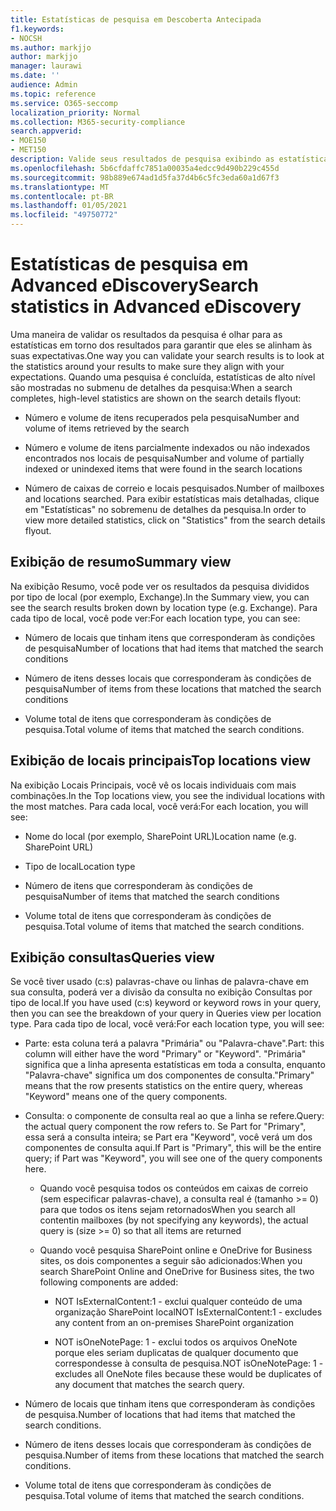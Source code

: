 ```yaml
---
title: Estatísticas de pesquisa em Descoberta Antecipada
f1.keywords:
- NOCSH
ms.author: markjjo
author: markjjo
manager: laurawi
ms.date: ''
audience: Admin
ms.topic: reference
ms.service: O365-seccomp
localization_priority: Normal
ms.collection: M365-security-compliance
search.appverid:
- MOE150
- MET150
description: Valide seus resultados de pesquisa exibindo as estatísticas geradas após executar uma pesquisa de coleção em Advanced eDiscovery.
ms.openlocfilehash: 5b6cfdaffc7851a00035a4edcc9d490b229c455d
ms.sourcegitcommit: 98b889e674ad1d5fa37d4b6c5fc3eda60a1d67f3
ms.translationtype: MT
ms.contentlocale: pt-BR
ms.lasthandoff: 01/05/2021
ms.locfileid: "49750772"
---
```

# <a name="search-statistics-in-advanced-ediscovery"></a><span data-ttu-id="96d04-103">Estatísticas de pesquisa em Advanced eDiscovery</span><span class="sxs-lookup"><span data-stu-id="96d04-103">Search statistics in Advanced eDiscovery</span></span>

<span data-ttu-id="96d04-104">Uma maneira de validar os resultados da pesquisa é olhar para as estatísticas em torno dos resultados para garantir que eles se alinham às suas expectativas.</span><span class="sxs-lookup"><span data-stu-id="96d04-104">One way you can validate your search results is to look at the statistics around your results to make sure they align with your expectations.</span></span> <span data-ttu-id="96d04-105">Quando uma pesquisa é concluída, estatísticas de alto nível são mostradas no submenu de detalhes da pesquisa:</span><span class="sxs-lookup"><span data-stu-id="96d04-105">When a search completes, high-level statistics are shown on the search details flyout:</span></span>

- <span data-ttu-id="96d04-106">Número e volume de itens recuperados pela pesquisa</span><span class="sxs-lookup"><span data-stu-id="96d04-106">Number and volume of items retrieved by the search</span></span>

- <span data-ttu-id="96d04-107">Número e volume de itens parcialmente indexados ou não indexados encontrados nos locais de pesquisa</span><span class="sxs-lookup"><span data-stu-id="96d04-107">Number and volume of partially indexed or unindexed items that were found in the search locations</span></span>

- <span data-ttu-id="96d04-108">Número de caixas de correio e locais pesquisados.</span><span class="sxs-lookup"><span data-stu-id="96d04-108">Number of mailboxes and locations searched.</span></span>
<span data-ttu-id="96d04-109">Para exibir estatísticas mais detalhadas, clique em "Estatísticas" no sobremenu de detalhes da pesquisa.</span><span class="sxs-lookup"><span data-stu-id="96d04-109">In order to view more detailed statistics, click on "Statistics" from the search details flyout.</span></span>

## <a name="summary-view"></a><span data-ttu-id="96d04-110">Exibição de resumo</span><span class="sxs-lookup"><span data-stu-id="96d04-110">Summary view</span></span>

<span data-ttu-id="96d04-111">Na exibição Resumo, você pode ver os resultados da pesquisa divididos por tipo de local (por exemplo, Exchange).</span><span class="sxs-lookup"><span data-stu-id="96d04-111">In the Summary view, you can see the search results broken down by location type (e.g. Exchange).</span></span> <span data-ttu-id="96d04-112">Para cada tipo de local, você pode ver:</span><span class="sxs-lookup"><span data-stu-id="96d04-112">For each location type, you can see:</span></span>

- <span data-ttu-id="96d04-113">Número de locais que tinham itens que corresponderam às condições de pesquisa</span><span class="sxs-lookup"><span data-stu-id="96d04-113">Number of locations that had items that matched the search conditions</span></span>

- <span data-ttu-id="96d04-114">Número de itens desses locais que corresponderam às condições de pesquisa</span><span class="sxs-lookup"><span data-stu-id="96d04-114">Number of items from these locations that matched the search conditions</span></span>

- <span data-ttu-id="96d04-115">Volume total de itens que corresponderam às condições de pesquisa.</span><span class="sxs-lookup"><span data-stu-id="96d04-115">Total volume of items that matched the search conditions.</span></span>

## <a name="top-locations-view"></a><span data-ttu-id="96d04-116">Exibição de locais principais</span><span class="sxs-lookup"><span data-stu-id="96d04-116">Top locations view</span></span>

<span data-ttu-id="96d04-117">Na exibição Locais Principais, você vê os locais individuais com mais combinações.</span><span class="sxs-lookup"><span data-stu-id="96d04-117">In the Top locations view, you see the individual locations with the most matches.</span></span> <span data-ttu-id="96d04-118">Para cada local, você verá:</span><span class="sxs-lookup"><span data-stu-id="96d04-118">For each location, you will see:</span></span>

- <span data-ttu-id="96d04-119">Nome do local (por exemplo, SharePoint URL)</span><span class="sxs-lookup"><span data-stu-id="96d04-119">Location name (e.g. SharePoint URL)</span></span>

- <span data-ttu-id="96d04-120">Tipo de local</span><span class="sxs-lookup"><span data-stu-id="96d04-120">Location type</span></span>

- <span data-ttu-id="96d04-121">Número de itens que corresponderam às condições de pesquisa</span><span class="sxs-lookup"><span data-stu-id="96d04-121">Number of items that matched the search conditions</span></span>

- <span data-ttu-id="96d04-122">Volume total de itens que corresponderam às condições de pesquisa.</span><span class="sxs-lookup"><span data-stu-id="96d04-122">Total volume of items that matched the search conditions.</span></span>

## <a name="queries-view"></a><span data-ttu-id="96d04-123">Exibição consultas</span><span class="sxs-lookup"><span data-stu-id="96d04-123">Queries view</span></span>

<span data-ttu-id="96d04-124">Se você tiver usado (c:s) palavras-chave ou linhas de palavra-chave em sua consulta, poderá ver a divisão da consulta no exibição Consultas por tipo de local.</span><span class="sxs-lookup"><span data-stu-id="96d04-124">If you have used (c:s) keyword or keyword rows in your query, then you can see the breakdown of your query in Queries view per location type.</span></span> <span data-ttu-id="96d04-125">Para cada tipo de local, você verá:</span><span class="sxs-lookup"><span data-stu-id="96d04-125">For each location type, you will see:</span></span>

- <span data-ttu-id="96d04-126">Parte: esta coluna terá a palavra "Primária" ou "Palavra-chave".</span><span class="sxs-lookup"><span data-stu-id="96d04-126">Part: this column will either have the word "Primary" or "Keyword".</span></span> <span data-ttu-id="96d04-127">"Primária" significa que a linha apresenta estatísticas em toda a consulta, enquanto "Palavra-chave" significa um dos componentes de consulta.</span><span class="sxs-lookup"><span data-stu-id="96d04-127">"Primary" means that the row presents statistics on the entire query, whereas "Keyword" means one of the query components.</span></span>

- <span data-ttu-id="96d04-128">Consulta: o componente de consulta real ao que a linha se refere.</span><span class="sxs-lookup"><span data-stu-id="96d04-128">Query: the actual query component the row refers to.</span></span> <span data-ttu-id="96d04-129">Se Part for "Primary", essa será a consulta inteira; se Part era "Keyword", você verá um dos componentes de consulta aqui.</span><span class="sxs-lookup"><span data-stu-id="96d04-129">If Part is "Primary", this will be the entire query; if Part was "Keyword", you will see one of the query components here.</span></span>
  
  - <span data-ttu-id="96d04-130">Quando você pesquisa todos os conteúdos em caixas de correio (sem especificar palavras-chave), a consulta real é (tamanho >= 0) para que todos os itens sejam retornados</span><span class="sxs-lookup"><span data-stu-id="96d04-130">When you search all contentin mailboxes (by not specifying any keywords), the actual query is (size >= 0) so that all items are returned</span></span>
  
  - <span data-ttu-id="96d04-131">Quando você pesquisa SharePoint online e OneDrive for Business sites, os dois componentes a seguir são adicionados:</span><span class="sxs-lookup"><span data-stu-id="96d04-131">When you search SharePoint Online and OneDrive for Business sites, the two following components are added:</span></span>
    
    - <span data-ttu-id="96d04-132">NOT IsExternalContent:1 - exclui qualquer conteúdo de uma organização SharePoint local</span><span class="sxs-lookup"><span data-stu-id="96d04-132">NOT IsExternalContent:1 - excludes any content from an on-premises SharePoint organization</span></span>
    
    - <span data-ttu-id="96d04-133">NOT isOneNotePage: 1 - exclui todos os arquivos OneNote porque eles seriam duplicatas de qualquer documento que correspondesse à consulta de pesquisa.</span><span class="sxs-lookup"><span data-stu-id="96d04-133">NOT isOneNotePage: 1 - excludes all OneNote files because these would be duplicates of any document that matches the search query.</span></span>

- <span data-ttu-id="96d04-134">Número de locais que tinham itens que corresponderam às condições de pesquisa.</span><span class="sxs-lookup"><span data-stu-id="96d04-134">Number of locations that had items that matched the search conditions.</span></span>

- <span data-ttu-id="96d04-135">Número de itens desses locais que corresponderam às condições de pesquisa.</span><span class="sxs-lookup"><span data-stu-id="96d04-135">Number of items from these locations that matched the search conditions.</span></span>

- <span data-ttu-id="96d04-136">Volume total de itens que corresponderam às condições de pesquisa.</span><span class="sxs-lookup"><span data-stu-id="96d04-136">Total volume of items that matched the search conditions.</span></span>
